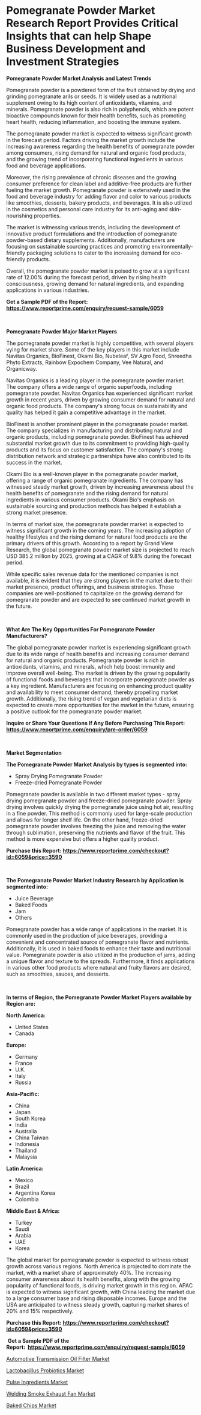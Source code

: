 <p><h1>Pomegranate Powder Market Research Report Provides Critical Insights that can help Shape Business Development and Investment Strategies</h1></p><p><strong>Pomegranate Powder Market Analysis and Latest Trends</strong></p>
<p><p>Pomegranate powder is a powdered form of the fruit obtained by drying and grinding pomegranate arils or seeds. It is widely used as a nutritional supplement owing to its high content of antioxidants, vitamins, and minerals. Pomegranate powder is also rich in polyphenols, which are potent bioactive compounds known for their health benefits, such as promoting heart health, reducing inflammation, and boosting the immune system.</p><p>The pomegranate powder market is expected to witness significant growth in the forecast period. Factors driving the market growth include the increasing awareness regarding the health benefits of pomegranate powder among consumers, rising demand for natural and organic food products, and the growing trend of incorporating functional ingredients in various food and beverage applications.</p><p>Moreover, the rising prevalence of chronic diseases and the growing consumer preference for clean label and additive-free products are further fueling the market growth. Pomegranate powder is extensively used in the food and beverage industry for adding flavor and color to various products like smoothies, desserts, bakery products, and beverages. It is also utilized in the cosmetics and personal care industry for its anti-aging and skin-nourishing properties.</p><p>The market is witnessing various trends, including the development of innovative product formulations and the introduction of pomegranate powder-based dietary supplements. Additionally, manufacturers are focusing on sustainable sourcing practices and promoting environmentally-friendly packaging solutions to cater to the increasing demand for eco-friendly products.</p><p>Overall, the pomegranate powder market is poised to grow at a significant rate of 12.00% during the forecast period, driven by rising health consciousness, growing demand for natural ingredients, and expanding applications in various industries.</p></p>
<p><strong>Get a Sample PDF of the Report:&nbsp; <a href="https://www.reportprime.com/enquiry/request-sample/6059">https://www.reportprime.com/enquiry/request-sample/6059</a></strong></p>
<p>&nbsp;</p>
<p><strong>Pomegranate Powder Major Market Players</strong></p>
<p><p>The pomegranate powder market is highly competitive, with several players vying for market share. Some of the key players in this market include Navitas Organics, BioFinest, Okami Bio, Nubeleaf, SV Agro Food, Shreedha Phyto Extracts, Rainbow Expochem Company, Vee Natural, and Organicway.</p><p>Navitas Organics is a leading player in the pomegranate powder market. The company offers a wide range of organic superfoods, including pomegranate powder. Navitas Organics has experienced significant market growth in recent years, driven by growing consumer demand for natural and organic food products. The company's strong focus on sustainability and quality has helped it gain a competitive advantage in the market.</p><p>BioFinest is another prominent player in the pomegranate powder market. The company specializes in manufacturing and distributing natural and organic products, including pomegranate powder. BioFinest has achieved substantial market growth due to its commitment to providing high-quality products and its focus on customer satisfaction. The company's strong distribution network and strategic partnerships have also contributed to its success in the market.</p><p>Okami Bio is a well-known player in the pomegranate powder market, offering a range of organic pomegranate ingredients. The company has witnessed steady market growth, driven by increasing awareness about the health benefits of pomegranate and the rising demand for natural ingredients in various consumer products. Okami Bio's emphasis on sustainable sourcing and production methods has helped it establish a strong market presence.</p><p>In terms of market size, the pomegranate powder market is expected to witness significant growth in the coming years. The increasing adoption of healthy lifestyles and the rising demand for natural food products are the primary drivers of this growth. According to a report by Grand View Research, the global pomegranate powder market size is projected to reach USD 385.2 million by 2025, growing at a CAGR of 9.8% during the forecast period.</p><p>While specific sales revenue data for the mentioned companies is not available, it is evident that they are strong players in the market due to their market presence, product offerings, and business strategies. These companies are well-positioned to capitalize on the growing demand for pomegranate powder and are expected to see continued market growth in the future.</p></p>
<p>&nbsp;</p>
<p><strong>What Are The Key Opportunities For Pomegranate Powder Manufacturers?</strong></p>
<p><p>The global pomegranate powder market is experiencing significant growth due to its wide range of health benefits and increasing consumer demand for natural and organic products. Pomegranate powder is rich in antioxidants, vitamins, and minerals, which help boost immunity and improve overall well-being. The market is driven by the growing popularity of functional foods and beverages that incorporate pomegranate powder as a key ingredient. Manufacturers are focusing on enhancing product quality and availability to meet consumer demand, thereby propelling market growth. Additionally, the rising trend of vegan and vegetarian diets is expected to create more opportunities for the market in the future, ensuring a positive outlook for the pomegranate powder market.</p></p>
<p><strong>Inquire or Share Your Questions If Any Before Purchasing This Report: <a href="https://www.reportprime.com/enquiry/pre-order/6059">https://www.reportprime.com/enquiry/pre-order/6059</a></strong></p>
<p>&nbsp;</p>
<p><strong>Market Segmentation</strong></p>
<p><strong>The Pomegranate Powder Market Analysis by types is segmented into:</strong></p>
<p><ul><li>Spray Drying Pomegranate Powder</li><li>Freeze-dried Pomegranate Powder</li></ul></p>
<p><p>Pomegranate powder is available in two different market types - spray drying pomegranate powder and freeze-dried pomegranate powder. Spray drying involves quickly drying the pomegranate juice using hot air, resulting in a fine powder. This method is commonly used for large-scale production and allows for longer shelf life. On the other hand, freeze-dried pomegranate powder involves freezing the juice and removing the water through sublimation, preserving the nutrients and flavor of the fruit. This method is more expensive but offers a higher quality product.</p></p>
<p><strong>Purchase this Report:&nbsp;<a href="https://www.reportprime.com/checkout?id=6059&price=3590">https://www.reportprime.com/checkout?id=6059&price=3590</a></strong></p>
<p>&nbsp;</p>
<p><strong>The Pomegranate Powder Market Industry Research by Application is segmented into:</strong></p>
<p><ul><li>Juice Beverage</li><li>Baked Foods</li><li>Jam</li><li>Others</li></ul></p>
<p><p>Pomegranate powder has a wide range of applications in the market. It is commonly used in the production of juice beverages, providing a convenient and concentrated source of pomegranate flavor and nutrients. Additionally, it is used in baked foods to enhance their taste and nutritional value. Pomegranate powder is also utilized in the production of jams, adding a unique flavor and texture to the spreads. Furthermore, it finds applications in various other food products where natural and fruity flavors are desired, such as smoothies, sauces, and desserts.</p></p>
<p>&nbsp;</p>
<p><strong>In terms of Region, the Pomegranate Powder Market Players available by Region are:</strong></p>
<p>
    <p> <strong> North America: </strong>
        <ul>
            <li>United States</li>
            <li>Canada</li>
        </ul>
        </p> 
    <p> <strong> Europe: </strong>
        <ul>
            <li>Germany</li>
            <li>France</li>
            <li>U.K.</li>
            <li>Italy</li>
            <li>Russia</li>
        </ul>
        </p> 
    <p> <strong> Asia-Pacific: </strong>
        <ul>
            <li>China</li>
            <li>Japan</li>
            <li>South Korea</li>
            <li>India</li>
            <li>Australia</li>
            <li>China Taiwan</li>
            <li>Indonesia</li>
            <li>Thailand</li>
            <li>Malaysia</li>
        </ul>
        </p> 
    <p> <strong> Latin America: </strong>
        <ul>
            <li>Mexico</li>
            <li>Brazil</li>
            <li>Argentina Korea</li>
            <li>Colombia</li>
        </ul>
        </p> 
    <p> <strong> Middle East & Africa: </strong>
        <ul>
            <li>Turkey</li>
            <li>Saudi</li>
            <li>Arabia</li>
            <li>UAE</li>
            <li>Korea</li>
        </ul>
    </p>
    </p>
<p><p>The global market for pomegranate powder is expected to witness robust growth across various regions. North America is projected to dominate the market, with a market share of approximately 40%. The increasing consumer awareness about its health benefits, along with the growing popularity of functional foods, is driving market growth in this region. APAC is expected to witness significant growth, with China leading the market due to a large consumer base and rising disposable incomes. Europe and the USA are anticipated to witness steady growth, capturing market shares of 20% and 15% respectively.</p></p>
<p><strong>Purchase this Report: <a href="https://www.reportprime.com/checkout?id=6059&price=3590">https://www.reportprime.com/checkout?id=6059&price=3590</a></strong></p>
<p>&nbsp;<strong>Get a Sample PDF of the Report:&nbsp;&nbsp;<a href="https://www.reportprime.com/enquiry/request-sample/6059">https://www.reportprime.com/enquiry/request-sample/6059</a></strong></p>
<p><strong></strong></p>
<p><p><a href="https://issuu.com/reportprime-2/docs/automotive-transmission-oil-filter-market-size-203">Automotive Transmission Oil Filter Market</a></p><p><a href="https://github.com/Chiragrp22/Market-Research-Report-List-2/blob/main/lactobacillus-probiotics-market.md">Lactobacillus Probiotics Market</a></p><p><a href="https://github.com/ChiragRp1/Market-Research-Report-List-2/blob/main/pulse-ingredients-market.md">Pulse Ingredients Market</a></p><p><a href="https://issuu.com/reportprime-2/docs/welding-smoke-exhaust-fan-market-size-2030.pptx">Welding Smoke Exhaust Fan Market</a></p><p><a href="https://github.com/ChiragRP21/Market-Research-Report-List-2/blob/main/baked-chips-market.md">Baked Chips Market</a></p></p>